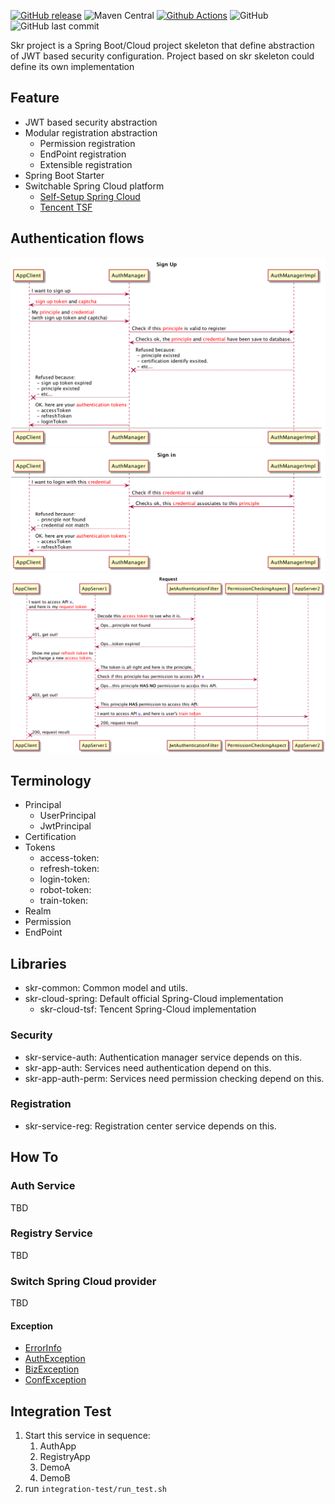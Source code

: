[![GitHub release](https://img.shields.io/github/release/hank-cp/skr.svg)](https://github.com/hank-cp/skr/releases)
![Maven Central](https://img.shields.io/maven-central/v/org.laxture/skr-common)
[![Github Actions](https://github.com/hank-cp/skr/workflows/Test/badge.svg)](https://github.com/hank-cp/skr/actions)
![GitHub](https://img.shields.io/github/license/hank-cp/skr.svg)
![GitHub last commit](https://img.shields.io/github/last-commit/hank-cp/skr.svg)

Skr project is a Spring Boot/Cloud project skeleton that define abstraction 
of JWT based security configuration.
Project based on skr skeleton could define its own implementation

## Feature
* JWT based security abstraction
* Modular registration abstraction
    * Permission registration
    * EndPoint registration
    * Extensible registration
* Spring Boot Starter 
* Switchable Spring Cloud platform
    * [Self-Setup Spring Cloud](https://spring.io/projects/spring-cloud)
    * [Tencent TSF](https://cloud.tencent.com/product/tsf)
    
## Authentication flows
![](docs/sign_up.png)
![](docs/sign_in.png)
![](docs/request.png)

## Terminology
* Principal
    * UserPrincipal
    * JwtPrincipal
* Certification
* Tokens
    * access-token:
    * refresh-token:
    * login-token:
    * robot-token:
    * train-token:
* Realm
* Permission
* EndPoint

## Libraries
* skr-common: Common model and utils.
* skr-cloud-spring: Default official Spring-Cloud implementation
    * skr-cloud-tsf: Tencent Spring-Cloud implementation
    
### Security
* skr-service-auth: Authentication manager service depends on this. 
* skr-app-auth: Services need authentication depend on this.
* skr-app-auth-perm: Services need permission checking depend on this.

### Registration
* skr-service-reg: Registration center service depends on this.

## How To
### Auth Service
TBD

### Registry Service
TBD

### Switch Spring Cloud provider
TBD

#### Exception
* [ErrorInfo](skr-common/src/main/java/org/skr/common/exception/ErrorInfo.java)
* [AuthException](skr-common/src/main/java/org/skr/common/exception/AuthException.java)
* [BizException](skr-common/src/main/java/org/skr/common/exception/BizException.java)
* [ConfException](skr-common/src/main/java/org/skr/common/exception/ConfException.java)

## Integration Test
1. Start this service in sequence:
    1. AuthApp
    2. RegistryApp
    3. DemoA
    4. DemoB
2. run `integration-test/run_test.sh`